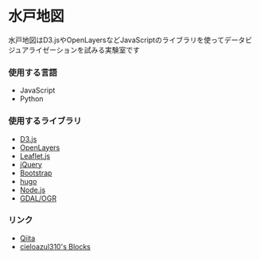 # 水戸地図

水戸地図はD3.jsやOpenLayersなどJavaScriptのライブラリを使ってデータビジュアライゼーションを試みる実験室です

### 使用する言語

- JavaScript
- Python

### 使用するライブラリ

- [D3.js]
- [OpenLayers]
- [Leaflet.js]
- [jQuery]
- [Bootstrap]
- [hugo]
- [Node.js]
- [GDAL/OGR][GDAL]

### リンク

- [Qiita]
- [cieloazul310's Blocks][Blocks]

[D3.js]: //d3js.org
[OpenLayers]: //openlayers.org
[Leaflet.js]: //leafletjs.com
[jQuery]: //jquery.com
[Bootstrap]: //getbootstrap.com
[hugo]: //gohugo.io
[Node.js]: //nodejs.org
[GDAL]: //gdal.org
[Qiita]: //qiita.com/cieloazul310
[Blocks]: //bl.ocks.org/cieloazul310
